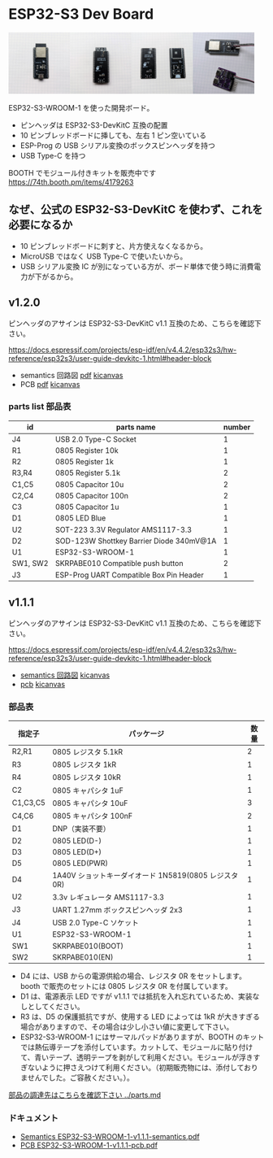 # ESP32-S3 Dev Board

<img src="ESP32-S3-WROOM-1-v1.2.0-photo1.jpeg" width="24%"/><img src="ESP32-S3-WROOM-1-v1.2.0-photo2.jpeg" width="24%"/><img src="ESP32-S3-WROOM-1-v1.2.0-photo3.jpeg" width="24%"/><img src="ESP32-S3-WROOM-1-v1.2.0-photo4.jpeg" width="24%"/>

ESP32-S3-WROOM-1 を使った開発ボード。

- ピンヘッダは ESP32-S3-DevKitC 互換の配置
- 10 ピンブレッドボードに挿しても、左右 1 ピン空いている
- ESP-Prog の USB シリアル変換のボックスピンヘッダを持つ
- USB Type-C を持つ

BOOTH でモジュール付きキットを販売中です<br/>
https://74th.booth.pm/items/4179263

## なぜ、公式の ESP32-S3-DevKitC を使わず、これを必要になるか

- 10 ピンブレッドボードに刺すと、片方使えなくなるから。
- MicroUSB ではなく USB Type-C で使いたいから。
- USB シリアル変換 IC が別になっている方が、ボード単体で使う時に消費電力が下がるから。

## v1.2.0

ピンヘッダのアサインは ESP32-S3-DevKitC v1.1 互換のため、こちらを確認下さい。

https://docs.espressif.com/projects/esp-idf/en/v4.4.2/esp32s3/hw-reference/esp32s3/user-guide-devkitc-1.html#header-block

- semantics 回路図 [pdf](ESP32-S3-WROOM-1-v1.2.0-semantics.pdf) [kicanvas](https://kicanvas.org/?github=https%3A%2F%2Fgithub.com%2F74th%2Fesp32-dev-boards%2Fblob%2Fesp32-s3-devboard%2Fv1.2.0%2FESP32-S3-WROOM-1%2FESP32-S3-WROOM-1.kicad_sch)
- PCB [pdf](ESP32-S3-WROOM-1-v1.2.0-pcb.pdf) [kicanvas](https://kicanvas.org/?github=https%3A%2F%2Fgithub.com%2F74th%2Fesp32-dev-boards%2Fblob%2Fesp32-s3-devboard%2Fv1.2.0%2FESP32-S3-WROOM-1%2FESP32-S3-WROOM-1.kicad_pcb)

### parts list 部品表

| id       | parts name                               | number |
| -------- | ---------------------------------------- | ------ |
| J4       | USB 2.0 Type-C Socket                    | 1      |
| R1       | 0805 Register 10k                        | 1      |
| R2       | 0805 Register 1k                         | 1      |
| R3,R4    | 0805 Register 5.1k                       | 2      |
| C1,C5    | 0805 Capacitor 10u                       | 2      |
| C2,C4    | 0805 Capacitor 100n                      | 2      |
| C3       | 0805 Capacitor 1u                        | 1      |
| D1       | 0805 LED Blue                            | 1      |
| U2       | SOT-223 3.3V Regulator AMS1117-3.3       | 1      |
| D2       | SOD-123W Shottkey Barrier Diode 340mV@1A | 1      |
| U1       | ESP32-S3-WROOM-1                         | 1      |
| SW1, SW2 | SKRPABE010 Compatible push button        | 2      |
| J3       | ESP-Prog UART Compatible Box Pin Header  | 1      |

## v1.1.1

ピンヘッダのアサインは ESP32-S3-DevKitC v1.1 互換のため、こちらを確認下さい。

https://docs.espressif.com/projects/esp-idf/en/v4.4.2/esp32s3/hw-reference/esp32s3/user-guide-devkitc-1.html#header-block

- [semantics 回路図](ESP32-S3-WROOM-1-v1.1.1-semantics.pdf) [kicanvas](https://kicanvas.org/?github=https%3A%2F%2Fgithub.com%2F74th%2Fesp32-dev-boards%2Fblob%2Fesp32-s3-devboard%2Fv1.1.1%2FESP32-S3-WROOM-1%2FESP32-S3-WROOM-1.kicad_sch)
- [pcb](ESP32-S3-WROOM-1-v1.1.1-pcb.pdf) [kicanvas](https://kicanvas.org/?github=https%3A%2F%2Fgithub.com%2F74th%2Fesp32-dev-boards%2Fblob%2Fesp32-s3-devboard%2Fv1.1.1%2FESP32-S3-WROOM-1%2FESP32-S3-WROOM-1.kicad_pcb)

### 部品表

| 指定子   | パッケージ                                            | 数量 |
| -------- | ----------------------------------------------------- | ---- |
| R2,R1    | 0805 レジスタ 5.1kR                                   | 2    |
| R3       | 0805 レジスタ 1kR                                     | 1    |
| R4       | 0805 レジスタ 10kR                                    | 1    |
| C2       | 0805 キャパシタ 1uF                                   | 1    |
| C1,C3,C5 | 0805 キャパシタ 10uF                                  | 3    |
| C4,C6    | 0805 キャパシタ 100nF                                 | 2    |
| D1       | DNP（実装不要）                                       | 1    |
| D2       | 0805 LED(D-)                                          | 1    |
| D3       | 0805 LED(D+)                                          | 1    |
| D5       | 0805 LED(PWR)                                         | 1    |
| D4       | 1A40V ショットキーダイオード 1N5819(0805 レジスタ 0R) | 1    |
| U2       | 3.3v レギュレータ AMS1117-3.3                         | 1    |
| J3       | UART 1.27mm ボックスピンヘッダ 2x3                    | 1    |
| J4       | USB 2.0 Type-C ソケット                               | 1    |
| U1       | ESP32-S3-WROOM-1                                      | 1    |
| SW1      | SKRPABE010(BOOT)                                      | 1    |
| SW2      | SKRPABE010(EN)                                        | 1    |

- D4 には、USB からの電源供給の場合、レジスタ 0R をセットします。booth で販売のセットには 0805 レジスタ 0R を付属しています。
- D1 は、電源表示 LED ですが v1.1.1 では抵抗を入れ忘れているため、実装なしとしてください。
- R3 は、D5 の保護抵抗ですが、使用する LED によっては 1kR が大きすぎる場合がありますので、その場合は少し小さい値に変更して下さい。
- ESP32-S3-WROOM-1 にはサーマルパッドがありますが、BOOTH のキットでは熱伝導テープを添付しています。カットして、モジュールに貼り付けて、青いテープ、透明テープを剥がして利用ください。モジュールが浮きすぎないように押さえつけて利用ください。（初期販売物には、添付しておりませんでした。ご容赦ください。）。

[部品の調達先はこちらを確認下さい ../parts.md](../parts.md)

### ドキュメント

- [Semantics ESP32-S3-WROOM-1-v1.1.1-semantics.pdf](ESP32-S3-WROOM-1-v1.1.1-semantics.pdf)
- [PCB ESP32-S3-WROOM-1-v1.1.1-pcb.pdf](ESP32-S3-WROOM-1-v1.1.1-pcb.pdf)
